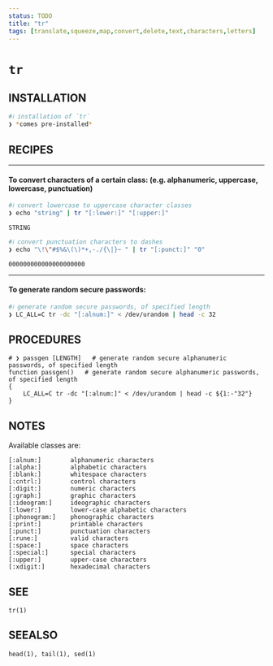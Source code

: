 ```yaml
---
status: TODO
title: "tr"
tags: [translate,squeeze,map,convert,delete,text,characters,letters]
---
```


# `tr`

## INSTALLATION


```bash
#ℹ︎ installation of `tr`
❯ *comes pre-installed*
```


## RECIPES

----
#### To convert characters of a certain class: (e.g. alphanumeric, uppercase, lowercase, punctuation)


```bash
#ℹ︎ convert lowercase to uppercase character classes
❯ echo "string" | tr "[:lower:]" "[:upper:]"          
```

    STRING


```bash
#ℹ︎ convert punctuation characters to dashes
❯ echo "\!\"#$%&\(\)*+,-./{\|}~ " | tr "[:punct:]" "0"
```

    000000000000000000000

----
#### To generate random secure passwords:


```bash
#ℹ︎ generate random secure passwords, of specified length
❯ LC_ALL=C tr -dc "[:alnum:]" < /dev/urandom | head -c 32
```



## PROCEDURES

    # ❯ passgen [LENGTH]   # generate random secure alphanumeric passwords, of specified length
    function passgen()   # generate random secure alphanumeric passwords, of specified length
    {
        LC_ALL=C tr -dc "[:alnum:]" < /dev/urandom | head -c ${1:-"32"}
    }


## NOTES

Available classes are:

    [:alnum:]        alphanumeric characters
    [:alpha:]        alphabetic characters
    [:blank:]        whitespace characters
    [:cntrl:]        control characters
    [:digit:]        numeric characters
    [:graph:]        graphic characters
    [:ideogram:]     ideographic characters
    [:lower:]        lower-case alphabetic characters
    [:phonogram:]    phonographic characters
    [:print:]        printable characters
    [:punct:]        punctuation characters
    [:rune:]         valid characters
    [:space:]        space characters
    [:special:]      special characters
    [:upper:]        upper-case characters
    [:xdigit:]       hexadecimal characters

## SEE

    tr(1)

## SEEALSO

    head(1), tail(1), sed(1)

